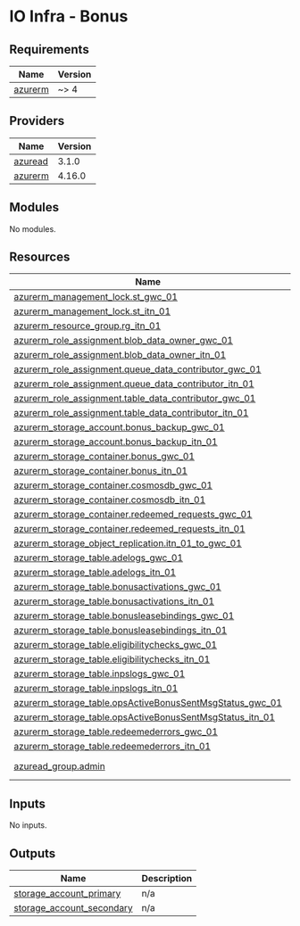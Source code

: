 # IO Infra - Bonus

<!-- markdownlint-disable -->
<!-- BEGIN_TF_DOCS -->
## Requirements

| Name | Version |
|------|---------|
| <a name="requirement_azurerm"></a> [azurerm](#requirement\_azurerm) | ~> 4 |

## Providers

| Name | Version |
|------|---------|
| <a name="provider_azuread"></a> [azuread](#provider\_azuread) | 3.1.0 |
| <a name="provider_azurerm"></a> [azurerm](#provider\_azurerm) | 4.16.0 |

## Modules

No modules.

## Resources

| Name | Type |
|------|------|
| [azurerm_management_lock.st_gwc_01](https://registry.terraform.io/providers/hashicorp/azurerm/latest/docs/resources/management_lock) | resource |
| [azurerm_management_lock.st_itn_01](https://registry.terraform.io/providers/hashicorp/azurerm/latest/docs/resources/management_lock) | resource |
| [azurerm_resource_group.rg_itn_01](https://registry.terraform.io/providers/hashicorp/azurerm/latest/docs/resources/resource_group) | resource |
| [azurerm_role_assignment.blob_data_owner_gwc_01](https://registry.terraform.io/providers/hashicorp/azurerm/latest/docs/resources/role_assignment) | resource |
| [azurerm_role_assignment.blob_data_owner_itn_01](https://registry.terraform.io/providers/hashicorp/azurerm/latest/docs/resources/role_assignment) | resource |
| [azurerm_role_assignment.queue_data_contributor_gwc_01](https://registry.terraform.io/providers/hashicorp/azurerm/latest/docs/resources/role_assignment) | resource |
| [azurerm_role_assignment.queue_data_contributor_itn_01](https://registry.terraform.io/providers/hashicorp/azurerm/latest/docs/resources/role_assignment) | resource |
| [azurerm_role_assignment.table_data_contributor_gwc_01](https://registry.terraform.io/providers/hashicorp/azurerm/latest/docs/resources/role_assignment) | resource |
| [azurerm_role_assignment.table_data_contributor_itn_01](https://registry.terraform.io/providers/hashicorp/azurerm/latest/docs/resources/role_assignment) | resource |
| [azurerm_storage_account.bonus_backup_gwc_01](https://registry.terraform.io/providers/hashicorp/azurerm/latest/docs/resources/storage_account) | resource |
| [azurerm_storage_account.bonus_backup_itn_01](https://registry.terraform.io/providers/hashicorp/azurerm/latest/docs/resources/storage_account) | resource |
| [azurerm_storage_container.bonus_gwc_01](https://registry.terraform.io/providers/hashicorp/azurerm/latest/docs/resources/storage_container) | resource |
| [azurerm_storage_container.bonus_itn_01](https://registry.terraform.io/providers/hashicorp/azurerm/latest/docs/resources/storage_container) | resource |
| [azurerm_storage_container.cosmosdb_gwc_01](https://registry.terraform.io/providers/hashicorp/azurerm/latest/docs/resources/storage_container) | resource |
| [azurerm_storage_container.cosmosdb_itn_01](https://registry.terraform.io/providers/hashicorp/azurerm/latest/docs/resources/storage_container) | resource |
| [azurerm_storage_container.redeemed_requests_gwc_01](https://registry.terraform.io/providers/hashicorp/azurerm/latest/docs/resources/storage_container) | resource |
| [azurerm_storage_container.redeemed_requests_itn_01](https://registry.terraform.io/providers/hashicorp/azurerm/latest/docs/resources/storage_container) | resource |
| [azurerm_storage_object_replication.itn_01_to_gwc_01](https://registry.terraform.io/providers/hashicorp/azurerm/latest/docs/resources/storage_object_replication) | resource |
| [azurerm_storage_table.adelogs_gwc_01](https://registry.terraform.io/providers/hashicorp/azurerm/latest/docs/resources/storage_table) | resource |
| [azurerm_storage_table.adelogs_itn_01](https://registry.terraform.io/providers/hashicorp/azurerm/latest/docs/resources/storage_table) | resource |
| [azurerm_storage_table.bonusactivations_gwc_01](https://registry.terraform.io/providers/hashicorp/azurerm/latest/docs/resources/storage_table) | resource |
| [azurerm_storage_table.bonusactivations_itn_01](https://registry.terraform.io/providers/hashicorp/azurerm/latest/docs/resources/storage_table) | resource |
| [azurerm_storage_table.bonusleasebindings_gwc_01](https://registry.terraform.io/providers/hashicorp/azurerm/latest/docs/resources/storage_table) | resource |
| [azurerm_storage_table.bonusleasebindings_itn_01](https://registry.terraform.io/providers/hashicorp/azurerm/latest/docs/resources/storage_table) | resource |
| [azurerm_storage_table.eligibilitychecks_gwc_01](https://registry.terraform.io/providers/hashicorp/azurerm/latest/docs/resources/storage_table) | resource |
| [azurerm_storage_table.eligibilitychecks_itn_01](https://registry.terraform.io/providers/hashicorp/azurerm/latest/docs/resources/storage_table) | resource |
| [azurerm_storage_table.inpslogs_gwc_01](https://registry.terraform.io/providers/hashicorp/azurerm/latest/docs/resources/storage_table) | resource |
| [azurerm_storage_table.inpslogs_itn_01](https://registry.terraform.io/providers/hashicorp/azurerm/latest/docs/resources/storage_table) | resource |
| [azurerm_storage_table.opsActiveBonusSentMsgStatus_gwc_01](https://registry.terraform.io/providers/hashicorp/azurerm/latest/docs/resources/storage_table) | resource |
| [azurerm_storage_table.opsActiveBonusSentMsgStatus_itn_01](https://registry.terraform.io/providers/hashicorp/azurerm/latest/docs/resources/storage_table) | resource |
| [azurerm_storage_table.redeemederrors_gwc_01](https://registry.terraform.io/providers/hashicorp/azurerm/latest/docs/resources/storage_table) | resource |
| [azurerm_storage_table.redeemederrors_itn_01](https://registry.terraform.io/providers/hashicorp/azurerm/latest/docs/resources/storage_table) | resource |
| [azuread_group.admin](https://registry.terraform.io/providers/hashicorp/azuread/latest/docs/data-sources/group) | data source |

## Inputs

No inputs.

## Outputs

| Name | Description |
|------|-------------|
| <a name="output_storage_account_primary"></a> [storage\_account\_primary](#output\_storage\_account\_primary) | n/a |
| <a name="output_storage_account_secondary"></a> [storage\_account\_secondary](#output\_storage\_account\_secondary) | n/a |
<!-- END_TF_DOCS -->
